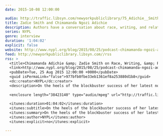 ```yaml
---
date: 2015-10-08 12:00:00

audio: http://traffic.libsyn.com/newyorkpubliclibrary/75_Adichie__Smith.mp3
title: Zadie Smith and Chimamanda Ngozi Adichie
description: Authors have a conversation about race, writing, and relationships.
series: NYPL
genre: interview
duration: '1:04:02'
explicit: false
website: http://www.nypl.org/blog/2015/08/25/podcast-chimamanda-ngozi-adichie-zadie-smith
feed: http://newyorkpubliclibrary.libsyn.com//rss
rss: >
  <title>Chimamanda Adichie &amp; Zadie Smith on Race, Writing, &amp; Relationships</title>
  <link>http://www.nypl.org/blog/2015/08/25/podcast-chimamanda-ngozi-adichie-zadie-smith</link>
  <pubDate>Tue, 25 Aug 2015 12:00:00 +0000</pubDate>
  <guid isPermaLink="false">977bfb0fbe33eb1361ef8a253880d1b8</guid>
  <dc:creator>NYPL</dc:creator>
  <description>On the heels of the blockbuster success of her latest novel, “Americanah,” Adichie sat down with Smith at NYPL’s Schomburg Center for Research in Black Culture to discuss the critically acclaimed book and how it came to be. In their far-reaching conversation, Adichie and Smith talk about race, feminism, and finding one’s identity in a globalized world.</description>
  
  <enclosure length="38423140" type="audio/mpeg" url="http://traffic.libsyn.com/newyorkpubliclibrary/75_Adichie__Smith.mp3" />
  
  <itunes:duration>01:04:02</itunes:duration>
  <itunes:subtitle>On the heels of the blockbuster success of her latest novel, “Americanah,” Adichie sat down with Smith at NYPL’s Schomburg Center for Research in Black Culture to discuss the critically acclaimed book and how it came to be.</itunes:subtitle>
  <itunes:summary>On the heels of the blockbuster success of her latest novel, “Americanah,” Adichie sat down with Smith at NYPL’s Schomburg Center for Research in Black Culture to discuss the critically acclaimed book and how it came to be. In their far-reaching conversation, Adichie and Smith talk about race, feminism, and finding one’s identity in a globalized world.</itunes:summary>
  <itunes:author>NYPL</itunes:author>
  <itunes:explicit>no</itunes:explicit>

---
```

